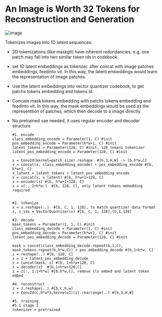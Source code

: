 # An Image is Worth 32 Tokens for Reconstruction and Generation
![image](https://github.com/user-attachments/assets/c3ced2f4-69f3-445b-8f2c-8a306025fe51)

Tokenizes images into 1D latent sequences:
- 2D tokenizations (like maskgit) have inherent redundancies. e.g, one patch may fall into two similar token ids in codebook
- set 1D latent embeddings as tokenzer. after concat with image patches embeddings, feedinto vit. In this way,
  the latent embeddings would learn the representation of image patches.
- Use the latent embeddings into vector quantizer codebook, to get patchs tokens embedding and tokens id.
- Concate mask tokens embedding with patchs tokens embedding and feedinto vit. In this way, the mask embeddings would be used
  as the representtion of patches, which then decode to a image directly.
- No pretrained vae needed, it uses regular encoder and decoder structure
  


      #1. encode
      class_embedding_encode = Parameter(1, C) #init
      pos_embedding_encode = Parameter(h*w+1, C) #init
      latent_tokens = Parameter(128, C) #init, 128 tokens tokenizer
      latent_pos_embedding_encode = Parameter(128, C) #init
      
      x = Conv2d(kernel=patch_size).reshape  #[b,3,H,W] -> [b,h*w,C]
      x = concat(x, class_embedding_encode) + pos_embedding_encode #[b, h*w+1, C]
      x_latent = latent_tokens + latent_pos_embedding_encode
      x = concat(x, x_latent) #[b, h*w+1+128, C]
      x = encoder(x) #[b, h*w+1+128, C]
      x = x[:, 1+h*w:]  #[b, 128, C], only latent tokens embedding required
      
      
      #2. tokenize
      x = x.reshape(..)  #[b, C, 1, 128], to match quantizer data format
      z, z_ids = VectorQuantizer(x) #[b, C, 1, 128],[b,1,128]
      
      #3. decode
      mask_tokens = Parameter(1, 1, C) #init
      class_embedding_decode = Parameter(1, C) #init
      pos_embedding_decode = Parameter(h*w+1, C) #init
      latent_pos_embedding_decode = Parameter(128, C) #init
      
      mask = concat(class_embedding_decode.repeat(b,1,C), mask_tokens.repeat(b,h*w,C)) + pos_embedding_decode #[b,1+h*w, C]
      z = reshape(..) #[b, 128, C]
      z = z + latent_pos_embedding_decode
      z = concat(mask, z) #[b, 1+h*w+128, C]
      z = decoder(z)  #[b,1+h*w+128,C]
      z = z[:, 1:1+h*w] #[b,h*w,C], remove cls embed and latent token embed
  
      #4. reconstruct
      z = z.reshape(..) #[b,C,h,w]
      z = Conv2d(C,h*w*3,kernel=1)(z).rearrange(..) #[b,3,H,W]

      #5. training
      #5.1 stage 1
      tokenizer = pretrained
      
    

